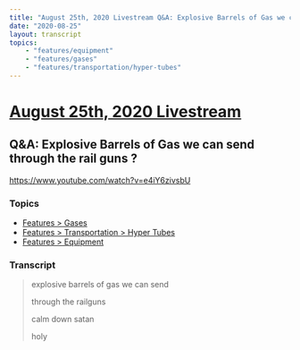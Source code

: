 ```yaml
---
title: "August 25th, 2020 Livestream Q&A: Explosive Barrels of Gas we can send through the rail guns ?"
date: "2020-08-25"
layout: transcript
topics:
    - "features/equipment"
    - "features/gases"
    - "features/transportation/hyper-tubes"
---
```

# [August 25th, 2020 Livestream](../2020-08-25.md)
## Q&A: Explosive Barrels of Gas we can send through the rail guns ?
https://www.youtube.com/watch?v=e4iY6zivsbU

### Topics
* [Features > Gases](../topics/features/gases.md)
* [Features > Transportation > Hyper Tubes](../topics/features/transportation/hyper-tubes.md)
* [Features > Equipment](../topics/features/equipment.md)

### Transcript

> explosive barrels of gas we can send
> 
> through the railguns
> 
> calm down satan
> 
> holy
> 
